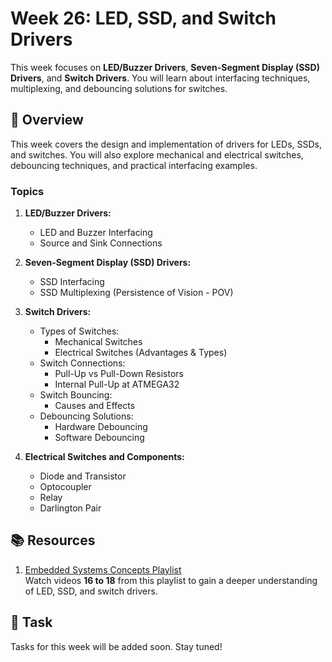 # Week 26: LED, SSD, and Switch Drivers

This week focuses on **LED/Buzzer Drivers**, **Seven-Segment Display (SSD) Drivers**, and **Switch Drivers**. You will learn about interfacing techniques, multiplexing, and debouncing solutions for switches.

## 📖 Overview

This week covers the design and implementation of drivers for LEDs, SSDs, and switches. You will also explore mechanical and electrical switches, debouncing techniques, and practical interfacing examples.

### Topics

1. **LED/Buzzer Drivers:**
   - LED and Buzzer Interfacing
   - Source and Sink Connections

2. **Seven-Segment Display (SSD) Drivers:**
   - SSD Interfacing
   - SSD Multiplexing (Persistence of Vision - POV)

3. **Switch Drivers:**
   - Types of Switches:
     - Mechanical Switches
     - Electrical Switches (Advantages & Types)
   - Switch Connections:
     - Pull-Up vs Pull-Down Resistors
     - Internal Pull-Up at ATMEGA32
   - Switch Bouncing:
     - Causes and Effects
   - Debouncing Solutions:
     - Hardware Debouncing
     - Software Debouncing

4. **Electrical Switches and Components:**
   - Diode and Transistor
   - Optocoupler
   - Relay
   - Darlington Pair

## 📚 Resources

1. [Embedded Systems Concepts Playlist](https://www.youtube.com/playlist?list=PLoiqjtgvXf9e2VJk8GWEXwECPM_7JRwkE)  
   Watch videos **16 to 18** from this playlist to gain a deeper understanding of LED, SSD, and switch drivers.

## 📝 Task

Tasks for this week will be added soon. Stay tuned!
